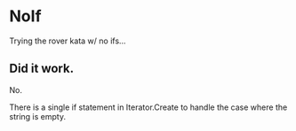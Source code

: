 # NoIf

Trying the rover kata w/ no ifs...

## Did it work.

No. 

There is a single if statement in Iterator.Create to handle the case where the string is empty.